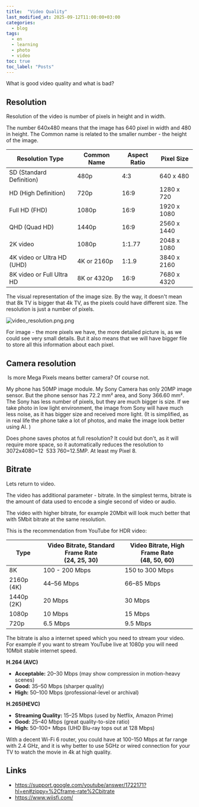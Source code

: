 ```yaml
---
title:  "Video Quality"
last_modified_at: 2025-09-12T11:00:00+03:00
categories: 
  - blog
tags:
  - en
  - learning
  - photo
  - video
toc: true
toc_label: "Posts"
---
```


What is good video quality and what is bad?

## Resolution

Resolution of the video is number of pixels in height and in width.

The number 640x480 means that the image has 640 pixel in width and 480 in height. The Common name is related to the smaller number - the height of the image.

| Resolution Type |Common Name |Aspect Ratio |Pixel Size |
| --- | --- | --- | --- |
| SD (Standard Definition) | 480p | 4:3 | 640 x 480 |
| HD (High Definition) | 720p | 16:9 | 1280 x 720 |
| Full HD (FHD) | 1080p | 16:9 | 1920 x 1080 |
| QHD (Quad HD) | 1440p | 16:9 | 2560 x 1440 |
| 2K video | 1080p | 1:1.77 | 2048 x 1080 |
| 4K video or Ultra HD (UHD) | 4K or 2160p | 1:1.9 | 3840 x 2160 |
| 8K video or Full Ultra HD | 8K or 4320p | 16∶9 | 7680 x 4320 |

The visual representation of the image size. By the way, it doesn't mean that 8k TV is bigger that 4k TV, as the pixels could have different size. The resolution is just a number of pixels.

![video_resolution.png.png](/assets/resources/video_resolution.png)

For image - the more pixels we have, the more detailed picture is, as we could see very small details. But it also means that we will have bigger file to store all this information about each pixel.

## Camera resolution

&nbsp;Is more Mega Pixels means better camera? Of course not.

My phone has 50MP image module. My Sony Camera has only 20MP image sensor. But the phone sensor has 72.2 mm² area, and Sony 366.60 mm². The Sony has less number of pixels, but they are much bigger is size. If we take photo in low light environment, the image from Sony will have much less noise, as it has bigger size and received more light. (It is simplified, as in real life the phone take a lot of photos, and make the image look better using AI. )

Does phone saves photos at full resolution? It could but don't, as it will require more space, so it automatically reduces the resolution to 3072x4080=12  533 760=12.5MP. At least my Pixel 8.

## Bitrate

Lets return to video.

The video has additional parameter - bitrate. In the simplest terms, bitrate is the amount of data used to encode a single second of video or audio.

The video with higher bitrate, for example 20Mbit will look much better that with 5Mbit bitrate at the same resolution.

This is the recommendation from YouTube for HDR video:

| Type | Video Bitrate, Standard Frame Rate  <br>(24, 25, 30) | Video Bitrate, High Frame Rate  <br>(48, 50, 60) |
| --- | --- | --- |
| 8K  | 100 - 200 Mbps | 150 to 300 Mbps |
| 2160p (4K) | 44–56 Mbps | 66–85 Mbps |
| 1440p (2K) | 20 Mbps | 30 Mbps |
| 1080p | 10 Mbps | 15 Mbps |
| 720p | 6.5 Mbps | 9.5 Mbps |

The bitrate is also a internet speed which you need to stream your video. For example if you want to stream YouTube live at 1080p you will need 10Mbit stable internet speed.

**H.264 (AVC)**

- **Acceptable:** 20–30 Mbps (may show compression in motion-heavy scenes)
- **Good:** 35–50 Mbps (sharper quality)
- **High:** 50–100 Mbps (professional-level or archival)

**H.265(HEVC)**

- **Streaming Quality:** 15–25 Mbps (used by Netflix, Amazon Prime)
- **Good:** 25–40 Mbps (great quality-to-size ratio)
- **High:** 50–100+ Mbps (UHD Blu-ray tops out at 128 Mbps)

With a decent Wi-Fi 6 router, you could have at 100-150 Mbps at far range with 2.4 GHz, and it is why better to use 5GHz or wired connection for your TV to watch the movie in 4k at high quality.

## Links

- https://support.google.com/youtube/answer/1722171?hl=en#zippy=%2Cframe-rate%2Cbitrate
- https://www.wiisfi.com/

&nbsp;